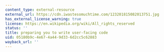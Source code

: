 ```yaml
---
content_type: external-resource
external_url: https://cdn.iwastesomuchtime.com/123201815082013751.jpg
has_external_license_warning: true
license: https://en.wikipedia.org/wiki/All_rights_reserved
status: ''
title: preparing you to write user-facing code
uid: 05180b9c-4e67-4a44-9d33-6d2cc5c62883
wayback_url: ''
---
```


